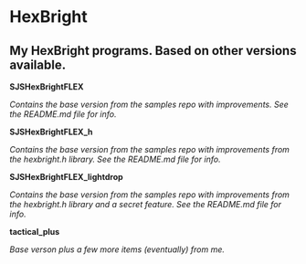 HexBright
========
My HexBright programs. Based on other versions available.
---
**SJSHexBrightFLEX**

_Contains the base version from the samples repo with improvements. See the README.md file for info._

**SJSHexBrightFLEX_h**

_Contains the base version from the samples repo with improvements from the hexbright.h library. See the README.md file for info._

**SJSHexBrightFLEX_lightdrop**

_Contains the base version from the samples repo with improvements from the hexbright.h library and a secret feature. See the README.md file for info._

**tactical_plus**

_Base verson plus a few more items (eventually) from me._
